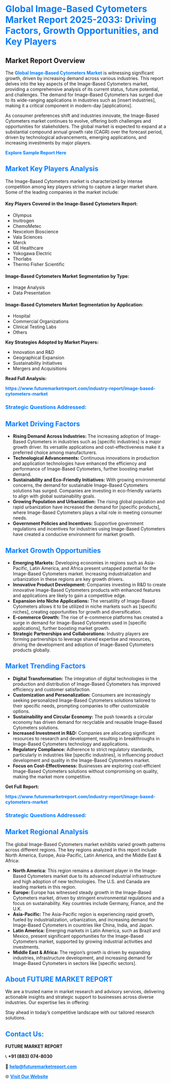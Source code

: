 <h1 style="color: #007BFF;">Global Image-Based Cytometers Market Report 2025-2033: Driving Factors, Growth Opportunities, and Key Players</h1>

<section id="overview">
<h2>Market Report Overview</h2>
<p>The <a href="https://www.futuremarketreport.com/industry-report/image-based-cytometers-market" style="color: #007BFF; text-decoration: none;"><strong>Global Image-Based Cytometers Market</strong></a> is witnessing significant growth, driven by increasing demand across various industries. This report delves into the key aspects of the Image-Based Cytometers market, providing a comprehensive analysis of its current status, future potential, and challenges. The demand for Image-Based Cytometers has surged due to its wide-ranging applications in industries such as [insert industries], making it a critical component in modern-day [applications].</p>
<p>As consumer preferences shift and industries innovate, the Image-Based Cytometers market continues to evolve, offering both challenges and opportunities for stakeholders. The global market is expected to expand at a substantial compound annual growth rate (CAGR) over the forecast period, driven by technological advancements, emerging applications, and increasing investments by major players.</p>
</section>

<section id="overview">
<p><a href="https://www.futuremarketreport.com/request-sample/reportId=59502" style="color: #007BFF; text-decoration: none;"><strong>Explore Sample Report Here</strong></a></p>
</section>

<section id="key-players">
<h2 style="color: #007BFF;">Market Key Players Analysis</h2>
<p>The Image-Based Cytometers market is characterized by intense competition among key players striving to capture a larger market share. Some of the leading companies in the market include:</p>
<h4>Key Players Covered in the Image-Based Cytometers Report:</h4>
<ul><li>Olympus</li><li>Invitrogen</li><li>ChemoMetec</li><li>Nexcelom Bioscience</li><li>Vala Sciences</li><li>Merck</li><li>GE Healthcare</li><li>Yokogawa Electric</li><li>Thorlabs</li><li>Thermo Fisher Scientific</li></ul>
<h4>Image-Based Cytometers Market Segmentation by Type:</h4>
<ul><li>Image Analysis</li><li>Data Presentation</li></ul>

<h4>Image-Based Cytometers Market Segmentation by Application:</h4>
<ul><li>Hospital</li><li>Commercial Organizations</li><li>Clinical Testing Labs</li><li>Others</li></ul>
<p><strong>Key Strategies Adopted by Market Players:</strong></p>
<ul>
<li>Innovation and R&D</li>
<li>Geographical Expansion</li>
<li>Sustainability Initiatives</li>
<li>Mergers and Acquisitions</li>
</ul>
</section>

<section>
<p><strong>Read Full Analysis: </strong></p><a href="https://www.futuremarketreport.com/industry-report/image-based-cytometers-market" style="color: #007BFF; text-decoration: none;"><strong>https://www.futuremarketreport.com/industry-report/image-based-cytometers-market</strong></a>
<h3 style="color: #007BFF;">Strategic Questions Addressed:</h3>
</section>

<section id="driving-factors">
<h2 style="color: #007BFF;">Market Driving Factors</h2>
<ul>
<li><strong>Rising Demand Across Industries:</strong> The increasing adoption of Image-Based Cytometers in industries such as [specific industries] is a major growth driver. Its versatile applications and cost-effectiveness make it a preferred choice among manufacturers.</li>
<li><strong>Technological Advancements:</strong> Continuous innovations in production and application technologies have enhanced the efficiency and performance of Image-Based Cytometers, further boosting market demand.</li>
<li><strong>Sustainability and Eco-Friendly Initiatives:</strong> With growing environmental concerns, the demand for sustainable Image-Based Cytometers solutions has surged. Companies are investing in eco-friendly variants to align with global sustainability goals.</li>
<li><strong>Growing Population and Urbanization:</strong> The rising global population and rapid urbanization have increased the demand for [specific products], where Image-Based Cytometers plays a vital role in meeting consumer needs.</li>
<li><strong>Government Policies and Incentives:</strong> Supportive government regulations and incentives for industries using Image-Based Cytometers have created a conducive environment for market growth.</li>
</ul>
</section>

<section id="growth-opportunities">
<h2 style="color: #007BFF;">Market Growth Opportunities</h2>
<ul>
<li><strong>Emerging Markets:</strong> Developing economies in regions such as Asia-Pacific, Latin America, and Africa present untapped potential for the Image-Based Cytometers market. Increasing industrialization and urbanization in these regions are key growth drivers.</li>
<li><strong>Innovative Product Development:</strong> Companies investing in R&D to create innovative Image-Based Cytometers products with enhanced features and applications are likely to gain a competitive edge.</li>
<li><strong>Expansion into Niche Applications:</strong> The versatility of Image-Based Cytometers allows it to be utilized in niche markets such as [specific niches], creating opportunities for growth and diversification.</li>
<li><strong>E-commerce Growth:</strong> The rise of e-commerce platforms has created a surge in demand for Image-Based Cytometers used in [specific applications], further boosting market growth.</li>
<li><strong>Strategic Partnerships and Collaborations:</strong> Industry players are forming partnerships to leverage shared expertise and resources, driving the development and adoption of Image-Based Cytometers products globally.</li>
</ul>
</section>

<section id="trending-factors">
<h2 style="color: #007BFF;">Market Trending Factors</h2>
<ul>
<li><strong>Digital Transformation:</strong> The integration of digital technologies in the production and distribution of Image-Based Cytometers has improved efficiency and customer satisfaction.</li>
<li><strong>Customization and Personalization:</strong> Consumers are increasingly seeking personalized Image-Based Cytometers solutions tailored to their specific needs, prompting companies to offer customizable options.</li>
<li><strong>Sustainability and Circular Economy:</strong> The push towards a circular economy has driven demand for recyclable and reusable Image-Based Cytometers solutions.</li>
<li><strong>Increased Investment in R&D:</strong> Companies are allocating significant resources to research and development, resulting in breakthroughs in Image-Based Cytometers technology and applications.</li>
<li><strong>Regulatory Compliance:</strong> Adherence to strict regulatory standards, particularly in industries like [specific industries], is influencing product development and quality in the Image-Based Cytometers market.</li>
<li><strong>Focus on Cost-Effectiveness:</strong> Businesses are exploring cost-efficient Image-Based Cytometers solutions without compromising on quality, making the market more competitive.</li>
</ul>
</section>

<section>
<p><strong>Get Full Report: </strong></p><a href="https://www.futuremarketreport.com/industry-report/image-based-cytometers-market" style="color: #007BFF; text-decoration: none;"><strong>https://www.futuremarketreport.com/industry-report/image-based-cytometers-market</strong></a>
<h3 style="color: #007BFF;">Strategic Questions Addressed:</h3>
</section>


<section id="regional-analysis">
<h2 style="color: #007BFF;">Market Regional Analysis</h2>
<p>The global Image-Based Cytometers market exhibits varied growth patterns across different regions. The key regions analyzed in this report include North America, Europe, Asia-Pacific, Latin America, and the Middle East & Africa:</p>
<ul>
<li><strong>North America:</strong> This region remains a dominant player in the Image-Based Cytometers market due to its advanced industrial infrastructure and high adoption of new technologies. The U.S. and Canada are leading markets in this region.</li>
<li><strong>Europe:</strong> Europe has witnessed steady growth in the Image-Based Cytometers market, driven by stringent environmental regulations and a focus on sustainability. Key countries include Germany, France, and the U.K.</li>
<li><strong>Asia-Pacific:</strong> The Asia-Pacific region is experiencing rapid growth, fueled by industrialization, urbanization, and increasing demand for Image-Based Cytometers in countries like China, India, and Japan.</li>
<li><strong>Latin America:</strong> Emerging markets in Latin America, such as Brazil and Mexico, present significant opportunities for the Image-Based Cytometers market, supported by growing industrial activities and investments.</li>
<li><strong>Middle East & Africa:</strong> The region’s growth is driven by expanding industries, infrastructure development, and increasing demand for Image-Based Cytometers in sectors like [specific sectors].</li>
</ul>
</section>

<footer>
<h2 style="color: #007BFF;">About FUTURE MARKET REPORT</h2>
<p>We are a trusted name in market research and advisory services, delivering actionable insights and strategic support to businesses across diverse industries. Our expertise lies in offering:</p>

<p>Stay ahead in today’s competitive landscape with our tailored research solutions.</p>

<h2 style="color: #007BFF;">Contact Us:</h2>
<p><strong>FUTURE MARKET REPORT</strong></p>
<p>📞 <strong>+91 (883) 074-8030</strong></p>
<p>📧 <strong><a href="mailto:help@futuremarketreport.com" style="color: #007BFF;">help@futuremarketreport.com</a></strong></p>
<p>🌐 <strong><a href="https://www.futuremarketreport.com/" style="color: #007BFF;">Visit Our Website</a></strong></p>
</footer>